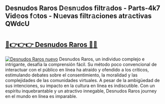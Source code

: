 ## Desnudos Raros D𝚎sn𝚞dos filtr𝚊dos - Parts-4k7 Vid𝚎os f𝚘tos - N𝚞evas filtr𝚊ciones atr𝚊ctivas QWdcU

# <h2><a href="http://mb0xyfq.tromn.icu/?c=Desnudos+Raros">🔗👉👉👉 Desnudos Raros 🔗🔗</a></h2>

[![Desnudos Raros nuevo](https://i.imgur.com/pEAQMta.gif)](http://mb0xyfq.tromn.icu/?c=Desnudos+Raros)
Desnudos Raros, un individuo complejo e intrigante, desafía la comprensión fácil. Su método poco convencional de interactuar con el público en línea ha atraído y ofendido a los críticos, estimulando debates sobre el consentimiento, la moralidad y las complejidades de las comunidades virtuales. A pesar de la ambigüedad de sus intenciones, su impacto en la cultura en línea es indiscutible. Con un espíritu inquebrantable y un atractivo innegable, Desnudos Raros journey en el mundo en línea es imparable.
